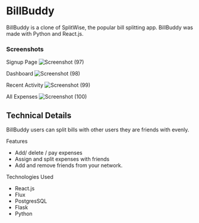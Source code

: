 # BillBuddy

 BillBuddy is a clone of SplitWise, the popular bill splitting app. BillBuddy was made with Python and React.js.

### Screenshots

Signup Page
![Screenshot (97)](https://github.com/user-attachments/assets/973ef311-c90f-4bc6-bb38-e3fee7432165)

Dashboard
![Screenshot (98)](https://github.com/user-attachments/assets/508acb51-0b7a-4267-ab51-f893ac008bb0)

Recent Activity
![Screenshot (99)](https://github.com/user-attachments/assets/bc2d8b11-9455-4bd5-b9a0-4385bcd43758)

All Expenses
![Screenshot (100)](https://github.com/user-attachments/assets/4ae0b5ae-6721-4bca-9af1-614dd7406140)

## Technical Details
BillBuddy users can split bills with other users they are friends with evenly. 


Features
- Add/ delete / pay expenses
- Assign and split expenses with friends
- Add and remove friends from your network.

Technologies Used
- React.js
- Flux
- PostgresSQL
- Flask
- Python
